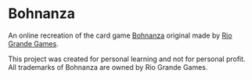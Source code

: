 # Bohnanza

An online recreation of the card game [Bohnanza](https://www.riograndegames.com/games/bohnanza/) original made by [Rio Grande Games](https://www.riograndegames.com/).

This project was created for personal learning and not for personal profit. All trademarks of Bohnanza are owned by Rio Grande Games.
